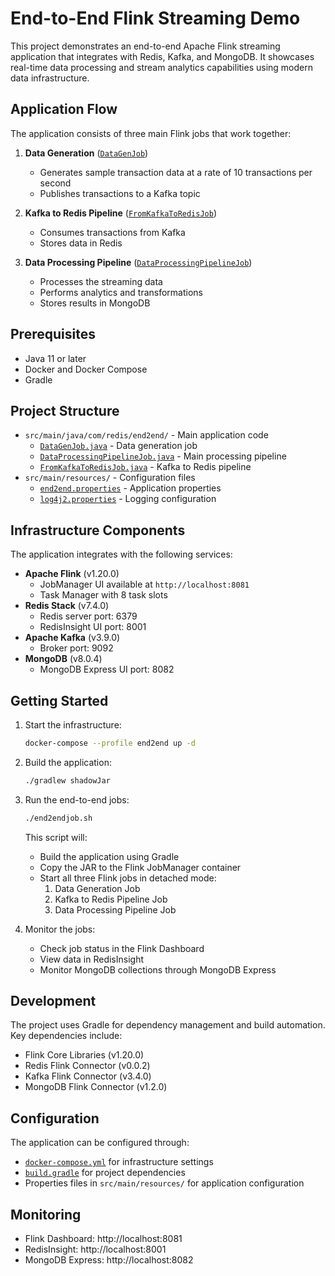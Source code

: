 # End-to-End Flink Streaming Demo

This project demonstrates an end-to-end Apache Flink streaming application that integrates with Redis, Kafka, and MongoDB. It showcases real-time data processing and stream analytics capabilities using modern data infrastructure.

## Application Flow

The application consists of three main Flink jobs that work together:

1. **Data Generation** ([`DataGenJob`](src/main/java/com/redis/end2end/DataGenJob.java))
    - Generates sample transaction data at a rate of 10 transactions per second
    - Publishes transactions to a Kafka topic

2. **Kafka to Redis Pipeline** ([`FromKafkaToRedisJob`](src/main/java/com/redis/end2end/FromKafkaToRedisJob.java))
    - Consumes transactions from Kafka
    - Stores data in Redis

3. **Data Processing Pipeline** ([`DataProcessingPipelineJob`](src/main/java/com/redis/end2end/DataProcessingPipelineJob.java))
    - Processes the streaming data
    - Performs analytics and transformations
    - Stores results in MongoDB

## Prerequisites

- Java 11 or later
- Docker and Docker Compose
- Gradle

## Project Structure

- `src/main/java/com/redis/end2end/` - Main application code
    - [`DataGenJob.java`](src/main/java/com/redis/end2end/DataGenJob.java) - Data generation job
    - [`DataProcessingPipelineJob.java`](src/main/java/com/redis/end2end/DataProcessingPipelineJob.java) - Main processing pipeline
    - [`FromKafkaToRedisJob.java`](src/main/java/com/redis/end2end/FromKafkaToRedisJob.java) - Kafka to Redis pipeline
- `src/main/resources/` - Configuration files
    - [`end2end.properties`](src/main/resources/end2end.properties) - Application properties
    - [`log4j2.properties`](src/main/resources/log4j2.properties) - Logging configuration

## Infrastructure Components

The application integrates with the following services:

- **Apache Flink** (v1.20.0)
    - JobManager UI available at `http://localhost:8081`
    - Task Manager with 8 task slots
- **Redis Stack** (v7.4.0)
    - Redis server port: 6379
    - RedisInsight UI port: 8001
- **Apache Kafka** (v3.9.0)
    - Broker port: 9092
- **MongoDB** (v8.0.4)
    - MongoDB Express UI port: 8082

## Getting Started

1. Start the infrastructure:
   ```bash
   docker-compose --profile end2end up -d
   ```

2. Build the application:
   ```bash
   ./gradlew shadowJar
   ```

3. Run the end-to-end jobs:
   ```bash
   ./end2endjob.sh
   ```

   This script will:
    - Build the application using Gradle
    - Copy the JAR to the Flink JobManager container
    - Start all three Flink jobs in detached mode:
        1. Data Generation Job
        2. Kafka to Redis Pipeline Job
        3. Data Processing Pipeline Job

4. Monitor the jobs:
    - Check job status in the Flink Dashboard
    - View data in RedisInsight
    - Monitor MongoDB collections through MongoDB Express

## Development

The project uses Gradle for dependency management and build automation. Key dependencies include:

- Flink Core Libraries (v1.20.0)
- Redis Flink Connector (v0.0.2)
- Kafka Flink Connector (v3.4.0)
- MongoDB Flink Connector (v1.2.0)

## Configuration

The application can be configured through:
- [`docker-compose.yml`](docker-compose.yml) for infrastructure settings
- [`build.gradle`](build.gradle) for project dependencies
- Properties files in `src/main/resources/` for application configuration

## Monitoring

- Flink Dashboard: http://localhost:8081
- RedisInsight: http://localhost:8001
- MongoDB Express: http://localhost:8082